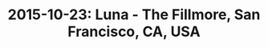 ---
layout: show
title: '2015-10-23: Luna - The Fillmore, San Francisco, CA, USA'
name: 2015-10-23-luna-the-fillmore-san-francisco-ca-usa
artist-name: 'Luna'
show-venue: 'The Fillmore, San Francisco, CA, USA'
show-setlist: 
show-date: 2015-10-23
show-radio: 
show-lastfm: 
show-cancelled: 
performers: [
  "Dean Wareham - guitar/vocals",
  "Sean Eden - guitar",
  "Lee Wall - drums",
  "Britta Phillips - bass"
  ]
facebook-event-url: 
show-poster-url: 
show-ticket-url: 'http://concerts.livenation.com/event/1C004EA8716113FE'
show-venue-website: 'http://thefillmore.com/event/luna/'
show-additional: 
---